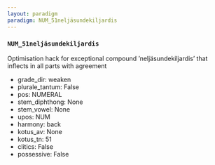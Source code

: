 ```yaml
---
layout: paradigm
paradigm: NUM_51neljäsundekiljardis
---
```

### ` NUM_51neljäsundekiljardis `

Optimisation hack for exceptional compound ’neljäsundekiljardis’ that inflects in all parts with agreement
* grade_dir: weaken
* plurale_tantum: False
* pos: NUMERAL
* stem_diphthong: None
* stem_vowel: None
* upos: NUM
* harmony: back
* kotus_av: None
* kotus_tn: 51
* clitics: False
* possessive: False

